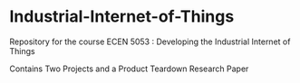 # Industrial-Internet-of-Things

Repository for the course ECEN 5053 : Developing the Industrial Internet of Things

Contains Two Projects and a Product Teardown Research Paper
